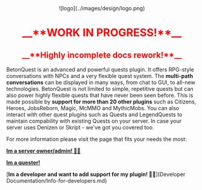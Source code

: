 
<center>![logo](../images/design/logo.png)</center>



 <center><h1><font color="red">__**WORK IN PROGRESS!**__ </font></h1></center>
 <center><h2><font color="red">__**Highly incomplete docs rework!**__ </font></h2></center>
 

BetonQuest is an advanced and powerful quests plugin. 
It offers RPG-style conversations with NPCs and a very flexible quest system.
The **multi-path conversations** can be displayed in many ways, from chat to GUI, to all-new technologies.
BetonQuest is not limited to simple, repetitive quests but can also power highly flexible quests
that have never been seen before. This is made possible by **support for more than 20 other plugins** such as
Citizens, Heroes, JobsReborn, Magic, McMMO and MythicMobs. You can also interact with other quest plugins
such as Quests and LegendQuests to maintain compability with existing Quests on your server. In case your server
uses Denizen or Skript - we've got you covered too. 

For more information please visit the page that fits your needs the most:

[**Im a server owner/admin! :man_office_worker:**](For-Admins.md)    


[**Im a quester!** ](For-Questers.md)


[**Im a developer and want to add support for my plugin! :man_technologist:**](Developer Documentation/Info-for-developers.md)